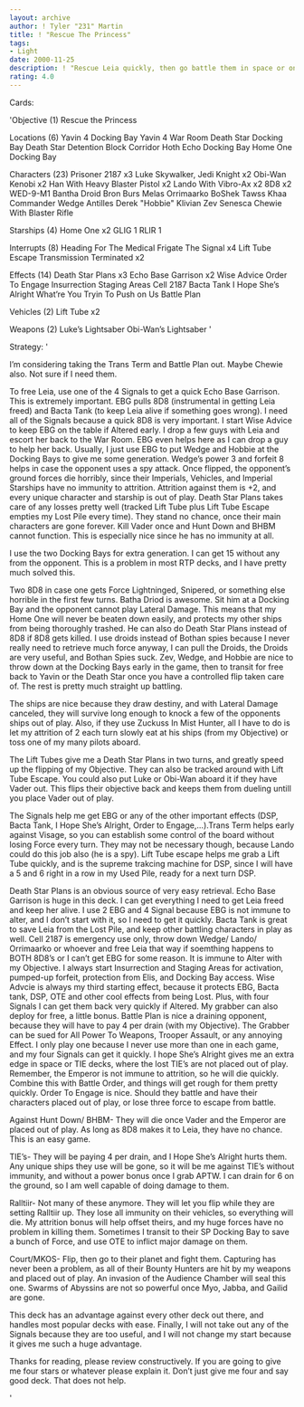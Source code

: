```yaml
---
layout: archive
author: ! Tyler "231" Martin
title: ! "Rescue The Princess"
tags:
- Light
date: 2000-11-25
description: ! "Rescue Leia quickly, then go battle them in space or on the ground.  Death Star Plans is easy retrieval.  This is a good deck."
rating: 4.0
---
```

Cards: 

'Objective (1)
Rescue the Princess

Locations (6)
Yavin 4 Docking Bay
Yavin 4 War Room
Death Star Docking Bay
Death Star Detention Block Corridor
Hoth Echo Docking Bay
Home One Docking Bay

Characters (23)
Prisoner 2187 x3
Luke Skywalker, Jedi Knight x2
Obi-Wan Kenobi x2
Han With Heavy Blaster Pistol x2
Lando With Vibro-Ax x2
8D8 x2
WED-9-M1 Bantha Droid
Bron Burs
Melas
Orrimaarko
BoShek
Tawss Khaa
Commander Wedge Antilles
Derek "Hobbie" Klivian
Zev Senesca
Chewie With Blaster Rifle

Starships (4)
Home One x2
GLIG 1
RLIR 1

Interrupts (8)
Heading For The Medical Frigate
The Signal x4
Lift Tube Escape
Transmission Terminated x2

Effects (14)
Death Star Plans x3
Echo Base Garrison x2
Wise Advice
Order To Engage
Insurrection
Staging Areas
Cell 2187
Bacta Tank
I Hope She’s Alright
What’re You Tryin To Push on Us
Battle Plan

Vehicles (2)
Lift Tube x2

Weapons (2)
Luke’s Lightsaber
Obi-Wan’s Lightsaber
'

Strategy: '

I’m considering taking the Trans Term and Battle Plan out.  Maybe Chewie also. Not sure if I need them.


To free Leia, use one of the 4 Signals to get a quick Echo Base Garrison.  This is extremely important.  EBG pulls 8D8 (instrumental in getting Leia freed) and Bacta Tank (to keep Leia alive if something goes wrong). I need all of the Signals because a quick 8D8 is very important.  I start Wise Advice to keep EBG on the table if Altered early.  I drop a few guys with Leia and escort her back to the War Room.  EBG even helps here as I can drop a guy to help her back.	Usually, I just use EBG to put Wedge and Hobbie at the Docking Bays to give me some generation.  Wedge’s power 3 and forfeit 8 helps in case the opponent uses a spy attack.  Once flipped, the opponent’s ground forces die horribly, since their Imperials, Vehicles, and Imperial Starships have no immunity to attrition.  Attrition against them is +2, and every unique character and starship is out of play.	Death Star Plans takes care of any losses pretty well (tracked Lift Tube plus Lift Tube Escape empties my Lost Pile every time).  They stand no chance, once their main characters are gone forever.  Kill Vader once and Hunt Down and BHBM cannot function.  This is especially nice since he has no immunity at all.

I use the two Docking Bays for extra generation.  I can get 15 without any from the opponent.  This is a problem in most RTP decks, and I have pretty much solved this.

Two 8D8 in case one gets Force Lightninged, Snipered, or something else horrible in the first few turns.  Batha Driod is awesome.  Sit him at a Docking Bay and the opponent cannot play Lateral Damage.  This means that my Home One will never be beaten down easily, and protects my other ships from being thoroughly trashed.  He can also do Death Star Plans instead of 8D8 if 8D8 gets killed.	I use droids instead of Bothan spies because I never really need to retrieve much force anyway, I can pull the Droids, the Droids are very useful, and Bothan Spies suck.  Zev, Wedge, and Hobbie are nice to throw down at the Docking Bays early in the game, then to transit for free back to Yavin or the Death Star once you have a controlled flip taken care of.  The rest is pretty much straight up battling.

The ships are nice because they draw destiny, and with Lateral Damage canceled, they will survive long enough to knock a few of the opponents ships out of play.  Also, if they use Zuckuss In Mist Hunter, all I have to do is let my attrition of 2 each turn slowly eat at his ships (from my Objective) or toss one of my many pilots aboard.

The Lift Tubes give me a Death Star Plans in two turns, and greatly speed up the flipping of my Objective.  They can also be tracked around with Lift Tube Escape.  You could also put Luke or Obi-Wan aboard it if they have Vader out.  This flips their objective back and keeps them from dueling untill you place Vader out of play.

The Signals help me get EBG or any of the other important effects (DSP, Bacta Tank, I Hope She’s Alright, Order to Engage,...).Trans Term helps early against Visage, so you can establish some control of the board without losing Force every turn.  They may not be necessary though, because Lando could do this job also (he is a spy).  Lift Tube escape helps me grab a Lift Tube quickly, and is the supreme trakcing machine for DSP, since I will have a 5 and 6 right in a row in my Used Pile, ready for a next turn DSP.

Death Star Plans is an obvious source of very easy retrieval.  Echo Base Garrison is huge in this deck.  I can get everything I need to get Leia freed and keep her alive.  I use 2 EBG and 4 Signal because EBG is not immune to alter, and I don’t start with it, so I need to get it quickly.  Bacta Tank is great to save Leia from the Lost Pile, and keep other battling characters in play as well.  Cell 2187 is emergency use only, throw down Wedge/ Lando/ Orrimaarko or whoever and free Leia that way if soemthing happens to BOTH 8D8’s or I can’t get EBG for some reason.  It is immune to Alter with my Objective.  I always start Insurrection and Staging Areas for activation, pumped-up forfeit, protection from Elis, and Docking Bay access.  Wise Advcie is always my third starting effect, because it protects EBG, Bacta tank, DSP, OTE
and other cool effects from being Lost.  Plus, with four Signals I can get them back very quickly if Altered.  My grabber can also deploy for free, a little bonus.  Battle Plan is nice a draining opponent, because they will have to pay 4 per drain (with my Objective).  The Grabber can be sued for All Power To Weapons, Trooper Assault, or any annoying Effect.  I only play one because I never use more than one in each game, and my four Signals can get it quickly.  I hope She’s Alright gives me an extra edge in space or TIE decks, where the lost TIE’s are not placed out of play.  Remember, the Emperor is not immune to attrition, so he will die quickly.  Combine this with Battle Order, and things will get rough for them pretty quickly.  Order To Engage is nice.  Should they battle and have their characters placed out of play, or lose three force to escape from battle.

Against Hunt Down/ BHBM-
They will die once Vader and the Emperor are placed out of play.  As long as 8D8 makes it to Leia, they have no chance.  This is an easy game.

TIE’s-
They will be paying 4 per drain, and I Hope She’s Alright hurts them.  Any unique ships they use will be gone, so it will be me against TIE’s without immunity, and without a power bonus once I grab APTW.  I can drain for 6 on the ground, so I am well capable of doing damage to them.

Ralltiir-
Not many of these anymore.  They will let you flip while they are setting Ralltiir up.	They lose all immunity on their vehicles, so everything will die.  My attrition bonus will help offset theirs, and my huge forces have no problem in killing them.  Sometimes I transit to their SP Docking Bay to save a bunch of Force, and use OTE to inflict major damage on them.

Court/MKOS-
Flip, then go to their planet and fight them.  Capturing has never been a problem, as all of their Bounty Hunters are hit by my weapons and placed out of play.  An invasion of the Audience Chamber will seal this one.  Swarms of Abyssins are not so powerful once Myo, Jabba, and Gailid are gone.


This deck has an advantage against every other deck out there, and handles most popular decks with ease.  Finally, I will not take out any of the Signals because they are too useful, and I will not change my start because it gives me such a huge advantage.

Thanks for reading, please review constructively.  If you are going to give me four stars or whatever please explain it.  Don’t just give me four and say good deck.  That does not help.



'